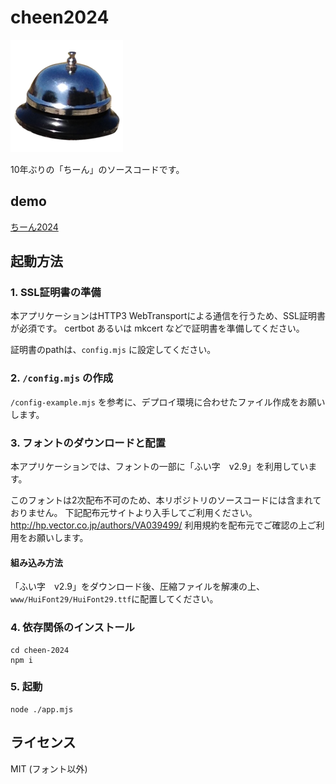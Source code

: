 # cheen2024

![ちーん](./www/img/title-icon.png)

10年ぶりの「ちーん」のソースコードです。

## demo

[ちーん2024](https://wtapp.4191333.xyz:4444)

## 起動方法

### 1. SSL証明書の準備

本アプリケーションはHTTP3 WebTransportによる通信を行うため、SSL証明書が必須です。
certbot あるいは mkcert などで証明書を準備してください。

証明書のpathは、`config.mjs` に設定してください。

### 2. `/config.mjs` の作成

`/config-example.mjs` を参考に、デプロイ環境に合わせたファイル作成をお願いします。

### 3. フォントのダウンロードと配置

本アプリケーションでは、フォントの一部に「ふい字　v2.9」を利用しています。

このフォントは2次配布不可のため、本リポジトリのソースコードには含まれておりません。
下記配布元サイトより入手してご利用ください。
http://hp.vector.co.jp/authors/VA039499/
利用規約を配布元でご確認の上ご利用をお願いします。

#### 組み込み方法

「ふい字　v2.9」をダウンロード後、圧縮ファイルを解凍の上、`www/HuiFont29/HuiFont29.ttf`に配置してください。

### 4. 依存関係のインストール

```
cd cheen-2024
npm i
```

### 5. 起動

```
node ./app.mjs
```

## ライセンス

MIT (フォント以外)


